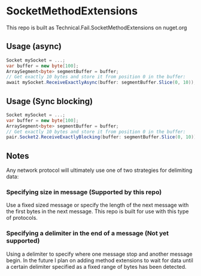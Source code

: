 # SocketMethodExtensions

This repo is built as Technical.Fail.SocketMethodExtensions on nuget.org

## Usage (async)

```cs
Socket mySocket = ...;
var buffer = new byte[100];
ArraySegment<byte> segmentBuffer = buffer;
// Get exactly 10 bytes and store it from position 0 in the buffer:
await mySocket.ReceiveExactlyAsync(buffer: segmentBuffer.Slice(0, 10));
```

## Usage (Sync blocking)

```cs
Socket mySocket = ...;
var buffer = new byte[100];
ArraySegment<byte> segmentBuffer = buffer;
// Get exactly 10 bytes and store it from position 0 in the buffer:
pair.Socket2.ReceiveExactlyBlocking(buffer: segmentBuffer.Slice(0, 10));
```

## Notes

Any network protocol will ultimately use one of two strategies for delimiting data:

### Specifying size in message (Supported by this repo)

Use a fixed sized message or specify the length of the next message with the first bytes in the next message. This repo is built for use with this  type of protocols.

### Specifying a delimiter in the end of a message (Not yet supported)

Using a delimiter to specify where one message stop and another message begin. In the future I plan on adding method extensions to wait for data until a certain delimiter specified as a fixed range of bytes has been detected.
